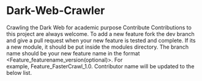 # Dark-Web-Crawler
Crawling the Dark Web for academic purpose
Contribute
Contributions to this project are always welcome. 
To add a new feature fork the dev branch and give a pull request when your new feature is tested and complete. 
If its a new module, it should be put inside the modules directory. 
The branch name should be your new feature name in the format <Feature_featurename_version(optional)>. 
For example, Feature_FasterCrawl_1.0. Contributor name will be updated to the below list. 
